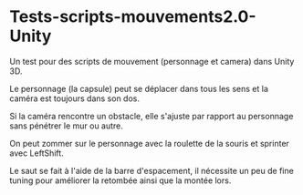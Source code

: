 # Tests-scripts-mouvements2.0-Unity
 Un test pour des scripts de mouvement (personnage et camera) dans Unity 3D.
 
 Le personnage (la capsule) peut se déplacer dans tous les sens  et la caméra est toujours dans son dos. 
 
 Si la caméra rencontre un obstacle, elle s'ajuste par rapport au personnage sans pénétrer le mur ou autre.
 
 On peut zommer sur le personnage avec la roulette de la souris et sprinter avec LeftShift. 
 
 Le saut se fait à l'aide de la barre d'espacement, il nécessite un peu de fine tuning pour améliorer la retombée
 ainsi que la montée lors. 
 
